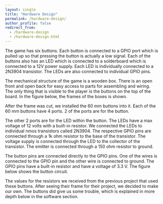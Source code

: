 ```yaml
---
layout: single
title: "Hardware Design"
permalink: /hardware-design/
author_profile: false
redirect_from:
  - /hardware-design
  - /hardware-design.html
---
```


The game has six buttons. Each button is connected to a GPIO port which is pulled up so that pressing the button is actually a low signal. Each of the buttons also has an LED which is connected to a solderboard which is connected to a 12V power supply. Each LED is individually connected to a 2N3904 transistor. The LEDs are also connected to individual GPIO pins. 

The mechanical structure of the game is a wooden box. There is an open front and open back for easy access to parts for assembling and wiring. The only thing that is visible to the player is the buttons on the top of the board. In the figure below, the frames of the boxes is shown.

After the frame was cut, we installed the 60 mm buttons into it. Each of the 60 mm buttons have 4 ports. 2 of the ports are for the button. 

The other 2 ports are for the LED within the button. The LEDs have a max voltage of 12 volts with a built-in resistor. We connected the LEDs to individual nmos transistors called 2N3904. The respective GPIO pins are connected through a 1k ohm resistor to the base of the transistor. The voltage supply is connected through the LED to the collector of the transistor. The emitter is connected through a 150 ohm resistor to ground. 

The button pins are connected directly to the GPIO pins. One of the wires is connected to the GPIO pin and the other wire is connected to ground. The GPIO pins have a built-in resistor and have a voltage of 3.3 V. The figure below shows the button circuit.

The values for the resistors we received from the previous project that used these buttons. After seeing their frame for their project, we decided to make our own. The buttons did give us some trouble, which is explained in more depth below in the software section.